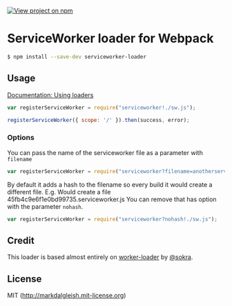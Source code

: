 [![View project on npm](https://img.shields.io/npm/v/serviceworker-loader.svg?style=flat)](https://npmjs.org/package/serviceworker-loader)

# ServiceWorker loader for Webpack

```bash
$ npm install --save-dev serviceworker-loader
```

## Usage

[Documentation: Using loaders](http://webpack.github.io/docs/using-loaders.html)

```javascript
var registerServiceWorker = require("serviceworker!./sw.js");

registerServiceWorker({ scope: '/' }).then(success, error);
```

### Options

You can pass the name of the serviceworker file as a parameter with `filename`

```javascript
var registerServiceWorker = require("serviceworker?filename=anotherserviceworker.js!./sw.js");
```

By default it adds a hash to the filename so every build it would create a different file. E.g. Would create a file 45fb4c9e6f1e0bd99735.serviceworker.js
You can remove that has option with the parameter `nohash`.

```javascript
var registerServiceWorker = require("serviceworker?nohash!./sw.js");
```

## Credit

This loader is based almost entirely on [worker-loader](https://github.com/webpack/worker-loader) by [@sokra](https://github.com/sokra).

## License

MIT (http://markdalgleish.mit-license.org)
